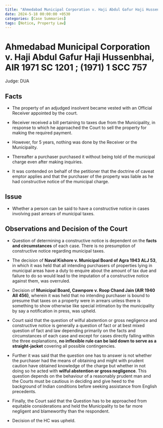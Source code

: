 ```yaml
---
title: "Ahmedabad Municipal Corporation v. Haji Abdul Gafur Haji Hussenbhai, AIR 1971 SC 1201 ; (1971) 1 SCC 757"
date: 2024-5-18 00:00:00 +0530
categories: [Case Summaries]
tags: [Notice, Property Law]
---
```


# Ahmedabad Municipal Corporation v. Haji Abdul Gafur Haji Hussenbhai, AIR 1971 SC 1201 ; (1971) 1 SCC 757

Judge: DUA

## Facts

* The property of an adjudged insolvent became vested with an Official Receiver appointed by the court.

* Receiver received a bill pertaining to taxes due from the Municipality, in response to which he approached the Court to sell the property for making the required payment.

* However, for 5 years, nothing was done by the Receiver or the Municipality.

* Thereafter a purchaser purchased it without being told of the municipal charge even after making inquiries.

* It was contended on behalf of the petitioner that the doctrine of caveat emptor applies and that the purchaser of the property was liable as he had constructive notice of the municipal charge.

## Issue

* Whether a person can be said to have a constructive notice in cases involving past arrears of municipal taxes.

## Observations and Decision of the Court

* Question of determining a constructive notice is dependent on the **facts and circumstances** of each case. There is no presumption of constructive notice regarding municipal taxes.

* The decision of **Naval Kishore v. Municipal Board of Agra 1943 ALJ 53**, in which it was held that all intending purchasers of properties lying in municipal areas have a duty to enquire about the amount of tax due and failure to do so would lead to the imputation of a constructive notice against them, was overruled.

* Decision of **Municipal Board, Cawnpore v. Roop Chand Jain (AIR 1940 All 456)**, wherein it was held that no intending purchaser is bound to presume that taxes on a property were in arrears unless there is something to show otherwise like special intimation by the municipality by say a notification in press, was upheld.

* Court said that the question of wilful abstention or gross negligence and constructive notice is generally a question of fact or at best mixed question of fact and law depending primarily on the facts and circumstances of each case and except for cases directly falling within the three explanations, **no inflexible rule can be laid down to serve as a straight-jacket** covering all possible contingencies.

* Further it was said that the question one has to answer is not whether the purchaser had the means of obtaining and might with prudent
caution have obtained knowledge of the charge but whether in not doing so he acted with **wilful abstention or gross negligence**. This question depends on the behaviour of a reasonably prudent man and the Courts must be cautious in deciding and give heed to the background of Indian conditions before seeking assistance from English precedents.

* Finally, the Court said that the Question has to be approached from equitable considerations and held the Municipality to be far more negligent and blameworthy than the respondent.

* Decision of the HC was upheld.
